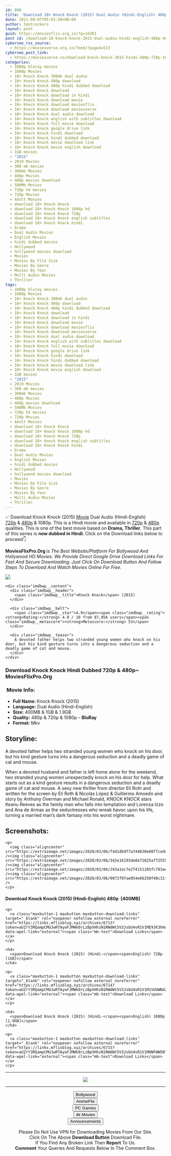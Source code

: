 ```yaml
---
id: 890
title: 'Download 18+ Knock Knock (2015) Dual Audio (Hindi-English) 480p [400MB] || 720p [1GB] || 1080p [1.9GB]'
date: 2021-09-07T05:03:58+00:00
author: tentrockers
layout: post
guid: https://moviesflix.org.in/?p=16381
post id: /download-18-knock-knock-2015-dual-audio-hindi-english-480p-400mb-720p-1gb-1080p-1-9gb/
cyberseo_rss_source:
  - https://moviesverse.org.in/feed/?paged=513
cyberseo_post_link:
  - https://moviesverse.co/download-knock-knock-2015-hindi-480p-720p-1080p/
categories:
  - 1080p bluray movies
  - 1080p Movies
  - 18+ Knock Knock 300mb dual audio
  - 18+ Knock Knock 480p download
  - 18+ Knock Knock 480p hindi dubbed download
  - 18+ Knock Knock download
  - 18+ Knock Knock download in hindi
  - 18+ Knock Knock download movie
  - 18+ Knock Knock download moviesflix
  - 18+ Knock Knock download moviesverse
  - 18+ Knock Knock dual audio download
  - 18+ Knock Knock english with subtitles download
  - 18+ Knock Knock full movie download
  - 18+ Knock Knock google drive link
  - 18+ Knock Knock hindi download
  - 18+ Knock Knock hindi dubbed download
  - 18+ Knock Knock movie download link
  - 18+ Knock Knock movie english download
  - 1GB movies
  - "2015"
  - 2019 Movies
  - 300 mb movies
  - 300mb Movies
  - 480p Movies
  - 480p movies download
  - 500Mb Movies
  - 720p hd movies
  - 720p Movies
  - Adult Movies
  - download 18+ Knock Knock
  - download 18+ Knock Knock 1080p hd
  - download 18+ Knock Knock 720p
  - download 18+ Knock Knock english subtitles
  - download 18+ Knock Knock hindi
  - Drama
  - Dual Audio Movies
  - English Movies
  - hindi dubbed movies
  - Hollywood
  - hollywood movies download
  - Movies
  - Movies By File Size
  - Movies By Genre
  - Movies By Year
  - Multi Audio Movies
  - Thriller
tags:
  - 1080p bluray movies
  - 1080p Movies
  - 18+ Knock Knock 300mb dual audio
  - 18+ Knock Knock 480p download
  - 18+ Knock Knock 480p hindi dubbed download
  - 18+ Knock Knock download
  - 18+ Knock Knock download in hindi
  - 18+ Knock Knock download movie
  - 18+ Knock Knock download moviesflix
  - 18+ Knock Knock download moviesverse
  - 18+ Knock Knock dual audio download
  - 18+ Knock Knock english with subtitles download
  - 18+ Knock Knock full movie download
  - 18+ Knock Knock google drive link
  - 18+ Knock Knock hindi download
  - 18+ Knock Knock hindi dubbed download
  - 18+ Knock Knock movie download link
  - 18+ Knock Knock movie english download
  - 1GB movies
  - "2015"
  - 2019 Movies
  - 300 mb movies
  - 300mb Movies
  - 480p Movies
  - 480p movies download
  - 500Mb Movies
  - 720p hd movies
  - 720p Movies
  - Adult Movies
  - download 18+ Knock Knock
  - download 18+ Knock Knock 1080p hd
  - download 18+ Knock Knock 720p
  - download 18+ Knock Knock english subtitles
  - download 18+ Knock Knock hindi
  - Drama
  - Dual Audio Movies
  - English Movies
  - hindi dubbed movies
  - Hollywood
  - hollywood movies download
  - Movies
  - Movies By File Size
  - Movies By Genre
  - Movies By Year
  - Multi Audio Movies
  - Thriller
---
```

<div class="thecontent clearfix">
  <p>
    ✅ Download Knock Knock (2015) <a href="https://moviesverse.co/category/movies/" data-wpel-link="internal">Movie</a> Dual Audio (Hindi-English) <a href="https://moviesverse.co/720p-movies/" data-wpel-link="internal">720p</a>&nbsp;&&nbsp;<a href="https://moviesverse.co/480p-movies/" data-wpel-link="internal">480p</a> & 1080p. This is a Hindi movie and available in <a href="https://moviesverse.co/720p-movies/" data-wpel-link="internal">720p</a>&nbsp;&&nbsp;<a href="https://moviesverse.co/480p-movies/" data-wpel-link="internal">480p</a> qualities. This is one of the best movie based on <strong>Drama, Thriller</strong>. This part of this series is <strong>now dubbed in <span>Hindi.&nbsp;</span></strong><span>Click on the Download links below to proceed👇</span>
  </p>
  
  <p>
    <strong><span>MoviesFlixPro.Org&nbsp;</span></strong><em>is The Best Website/Platform For Bollywood And Hollywood HD Movies. We Provide Direct Google Drive Download Links For Fast And Secure Downloading. Just Click On Download Button And Follow Steps To&nbsp;Download And Watch Movies Online For Free.</em>
  </p>
  
  <div class="imdbwp imdbwp--movie dark">
    <div class="imdbwp__thumb">
      <a class="imdbwp__link" target="_blank" title="Knock Knock" href="https://www.imdb.com/title/tt3605418/" rel="nofollow external noopener noreferrer" data-wpel-link="external"><img class="imdbwp__img" src="https://m.media-amazon.com/images/M/MV5BYTQ3MzhlZjQtNWMxOS00NTEzLTgzOWYtNTI3MjhmZGU0ZDM2XkEyXkFqcGdeQXVyMTQxNzMzNDI@._V1_SX300.jpg" /></a>
    </div>
    
    <div class="imdbwp__content">
      <div class="imdbwp__header">
        <span class="imdbwp__title">Knock Knock</span> (2015)
      </div>
      
      <div class="imdbwp__belt">
        <span class="imdbwp__star">4.9</span><span class="imdbwp__rating"><strong>Rating:</strong> 4.9 / 10 from 87,956 users</span><span class="imdbwp__metascore"><strong>Metascore:</strong> 53</span>
      </div>
      
      <div class="imdbwp__teaser">
        A devoted father helps two stranded young women who knock on his door, but his kind gesture turns into a dangerous seduction and a deadly game of cat and mouse.
      </div>
    </div>
  </div>
  
  <h3>
    <span>Download Knock Knock Hindi Dubbed 720p & 480p~ MoviesFlixPro.Org</span>
  </h3>
  
  <h3>
    <span>&nbsp;Movie Info:&nbsp;</span>
  </h3>
  
  <ul>
    <li>
      <strong>Full Name: </strong>Knock Knock (2015)
    </li>
    <li>
      <strong>Language:</strong> Dual Audio (Hindi-English)
    </li>
    <li>
      <strong>Size:</strong> 400MB & 1GB & 1.9GB
    </li>
    <li>
      <strong>Quality:</strong> 480p & 720p & 1080p – <span><strong>BluRay</strong></span>
    </li>
    <li>
      <strong>Format:</strong>&nbsp;Mkv
    </li>
  </ul>
  
  <h2>
    <span>Storyline:</span>
  </h2>
  
  <p>
    A devoted father helps two stranded young women who knock on his door, but his kind gesture turns into a dangerous seduction and a deadly game of cat and mouse.
  </p>
  
  <div>
    When a devoted husband and father is left home alone for the weekend, two stranded young women unexpectedly knock on his door for help. What starts out as a kind gesture results in a dangerous seduction and a deadly game of cat and mouse. A sexy new thriller from director Eli Roth and written for the screen by Eli Roth & Nicolás López & Guillermo Amoedo and story by Anthony Overman and Michael Ronald, KNOCK KNOCK stars Keanu Reeves as the family man who falls into temptation and Lorenza Izzo and Ana de Armas as the seductresses who wreak havoc upon his life, turning a married man’s dark fantasy into his worst nightmare.
  </div>
  
  <div class="summary_text">
    <h2>
      <span>Screenshots:</span>
    </h2>
    
    <p>
      <img class="aligncenter" src="https://extraimage.net/images/2020/03/06/f4d1db9f7a744830e60ffceddec03c8b.jpg" /><img class="aligncenter" src="https://extraimage.net/images/2020/03/06/342e16193de8e72625aff25559e61adb.jpg" /><img class="aligncenter" src="https://extraimage.net/images/2020/03/06/243a1ec7e2f4151285fc783adc890660.jpg" /><img class="aligncenter" src="https://extraimage.net/images/2020/03/06/0072f07ae054e66250f40c31fd97dd9f.jpg" />
    </p>
  </div>
  
  <div class="inline canwrap">
    <h4>
      <span>Download Knock Knock (2015) (Hindi-English) </span><span>480p&nbsp; [400MB]</span>
    </h4>
    
    <p>
      <a class="maxbutton-1 maxbutton maxbutton-download-links" target="_blank" rel="noopener nofollow external noreferrer" href="https://links.mflixblog.xyz/archives/6713?token=aUZrY3RQampCMUJwRTAyeFJMWk0rLzBpVHhzN1RWdWt5V3JsbU4vR1V1ME9JK3hHazg3ZzNGRUxENXROSkpGQQ" data-wpel-link="external"><span class="mb-text">Download Links</span></a>
    </p>
    
    <h4>
      <span>Download Knock Knock (2015) (Hindi-</span><span>English) 720p [1GB]</span>
    </h4>
    
    <p>
      <a class="maxbutton-1 maxbutton maxbutton-download-links" target="_blank" rel="noopener nofollow external noreferrer" href="https://links.mflixblog.xyz/archives/6714?token=aUZrY3RQampCMUJwRTAyeFJMWk0rLzBpVHhzN1RWdWt5V3JsbU4vR1V1M1VUOWN4ZzJTYjZ5R3drVHRtN0ZpUA" data-wpel-link="external"><span class="mb-text">Download Links</span></a>
    </p>
    
    <h4>
      <span>Download Knock Knock (2015) (Hindi-</span><span>English) 1080p [1.9GB]</span>
    </h4>
    
    <p>
      <a class="maxbutton-1 maxbutton maxbutton-download-links" target="_blank" rel="noopener nofollow external noreferrer" href="https://links.mflixblog.xyz/archives/6715?token=aUZrY3RQampCMUJwRTAyeFJMWk0rLzBpVHhzN1RWdWt5V3JsbU4vR1V1MHNFWW5NTU5xMzNzMXBEdmRDd0h2TQ" data-wpel-link="external"><span class="mb-text">Download Links</span></a>
    </p>
  </div>
</div>

<center>
  </p> 
  
  <hr />
  
  <p>
    <a href="http://gdrivepro.xyz/join.php" data-wpel-link="external" target="_blank" rel="nofollow external noopener noreferrer"><img src="https://i.imgur.com/FhMdWdW.png" /></a>
  </p>
  
  <hr />
  
  <p>
    <a href="https://dogemovies.xyz" target="_blank" data-wpel-link="external" rel="nofollow external noopener noreferrer"><button class="button button5">Bollywood</button></a><br /> <a href="https://animeflix.in" target="_blank" data-wpel-link="external" rel="nofollow external noopener noreferrer"><button class="button button5">AnimeFlix</button></a><br /> <a href="https://gamesflix.net/" target="_blank" data-wpel-link="external" rel="nofollow external noopener noreferrer"><button class="button button5">PC Games</button></a><br /> <a href="https://uhdmovies.in" target="_blank" data-wpel-link="external" rel="nofollow external noopener noreferrer"><button class="button button5">4k Movies</button></a><br /> <a href="https://moviesverse.co/announcements/" target="_blank" data-wpel-link="internal" rel="noopener"><button class="button button5">Announcements</button></a>
  </p>
  
  <div class="alert alert-danger">
    Please Do Not Use VPN for Downloading Movies From Our Site.
  </div>
  
  <div class="alert alert-success">
    Click On The Above <strong>Download Button</strong> Download File.
  </div>
  
  <div class="alert alert-warning">
    If You Find Any Broken Link Then <strong>Report</strong> To Us.
  </div>
  
  <div class="alert alert-info">
    <strong>Comment</strong> Your Queries And Requests Below In The Comment Box.
  </div>
  
  <p>
    </center>
  </p>
